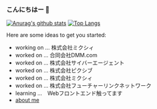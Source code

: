 ### こんにちはー 👋


[![Anurag's github stats](https://github-readme-stats.vercel.app/api?username=cut0&show_icons=true&theme=shades-of-purple&count_private=true)](https://github.com/cut0)
[![Top Langs](https://github-readme-stats.vercel.app/api/top-langs/?username=cut0&theme=shades-of-purple&layout=compact)](https://github.com/cut0)

Here are some ideas to get you started:

- working on ... 株式会社ミクシィ
- worked on ... 合同会社DMM.com
- worked on ... 株式会社サイバーエージェント
- worked on ... 株式会社ピクシブ
- worked on ... 株式会社ミクシィ
- worked on ... 株式会社フューチャーリンクネットワーク
- learning ...　Webフロントエンド触ってます
- [about me](https://portfolio-ray.web.app/)
